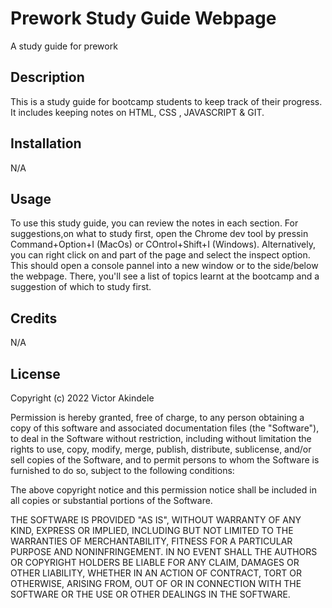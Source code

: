 # Prework Study Guide Webpage
A study guide for prework


## Description

This is a study guide for bootcamp students to keep track of their progress. It includes keeping notes on HTML, CSS , JAVASCRIPT & GIT.


## Installation

N/A

## Usage

To use this study guide, you can review the notes in each section. For suggestions,on what to study first, open the Chrome dev tool by pressin Command+Option+I (MacOs) or COntrol+Shift+I (Windows). Alternatively, you can right click on and part of the page and select the inspect option. This should open a console pannel into a new window or to the side/below the webpage. There, you'll see a list of topics learnt at the bootcamp and a suggestion of which to study first. 

## Credits

N/A

## License

Copyright (c) 2022 Victor Akindele

Permission is hereby granted, free of charge, to any person obtaining a copy
of this software and associated documentation files (the "Software"), to deal
in the Software without restriction, including without limitation the rights
to use, copy, modify, merge, publish, distribute, sublicense, and/or sell
copies of the Software, and to permit persons to whom the Software is
furnished to do so, subject to the following conditions:

The above copyright notice and this permission notice shall be included in all
copies or substantial portions of the Software.

THE SOFTWARE IS PROVIDED "AS IS", WITHOUT WARRANTY OF ANY KIND, EXPRESS OR
IMPLIED, INCLUDING BUT NOT LIMITED TO THE WARRANTIES OF MERCHANTABILITY,
FITNESS FOR A PARTICULAR PURPOSE AND NONINFRINGEMENT. IN NO EVENT SHALL THE
AUTHORS OR COPYRIGHT HOLDERS BE LIABLE FOR ANY CLAIM, DAMAGES OR OTHER
LIABILITY, WHETHER IN AN ACTION OF CONTRACT, TORT OR OTHERWISE, ARISING FROM,
OUT OF OR IN CONNECTION WITH THE SOFTWARE OR THE USE OR OTHER DEALINGS IN THE
SOFTWARE.

